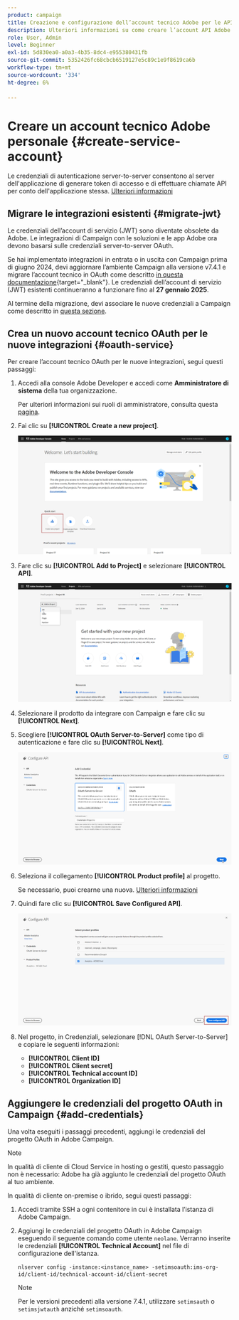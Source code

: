 ```yaml
---
product: campaign
title: Creazione e configurazione dell’account tecnico Adobe per le API
description: Ulteriori informazioni su come creare l’account API Adobe
role: User, Admin
level: Beginner
exl-id: 5d830ea0-a0a3-4b35-8dc4-e955380431fb
source-git-commit: 5352426fc68cbcb6519127e5c89c1e9f8619ca6b
workflow-type: tm+mt
source-wordcount: '334'
ht-degree: 6%

---
```


# Creare un account tecnico Adobe personale {#create-service-account}

Le credenziali di autenticazione server-to-server consentono al server dell&#39;applicazione di generare token di accesso e di effettuare chiamate API per conto dell&#39;applicazione stessa. [Ulteriori informazioni](https://developer.adobe.com/developer-console/docs/guides/authentication/ServerToServerAuthentication/)

## Migrare le integrazioni esistenti {#migrate-jwt}

Le credenziali dell’account di servizio (JWT) sono diventate obsolete da Adobe. Le integrazioni di Campaign con le soluzioni e le app Adobe ora devono basarsi sulle credenziali server-to-server OAuth.

Se hai implementato integrazioni in entrata o in uscita con Campaign prima di giugno 2024, devi aggiornare l’ambiente Campaign alla versione v7.4.1 e migrare l’account tecnico in OAuth come descritto [in questa documentazione](https://developer.adobe.com/developer-console/docs/guides/authentication/ServerToServerAuthentication/migration){target="_blank"}. Le credenziali dell’account di servizio (JWT) esistenti continueranno a funzionare fino al **27 gennaio 2025**.

Al termine della migrazione, devi associare le nuove credenziali a Campaign come descritto in [questa sezione](#add-credentials).

## Crea un nuovo account tecnico OAuth per le nuove integrazioni {#oauth-service}

Per creare l’account tecnico OAuth per le nuove integrazioni, segui questi passaggi:

1. Accedi alla console Adobe Developer e accedi come **Amministratore di sistema** della tua organizzazione.

   Per ulteriori informazioni sui ruoli di amministratore, consulta questa [pagina](https://helpx.adobe.com/enterprise/using/admin-roles.html).

1. Fai clic su **[!UICONTROL Create a new project]**.

   ![](assets/api-account-1.png)

1. Fare clic su **[!UICONTROL Add to Project]** e selezionare **[!UICONTROL API]**.

   ![](assets/api-account-2.png)

1. Selezionare il prodotto da integrare con Campaign e fare clic su **[!UICONTROL Next]**.

1. Scegliere **[!UICONTROL OAuth Server-to-Server]** come tipo di autenticazione e fare clic su **[!UICONTROL Next]**.

   ![](assets/api-account-3.png)

1. Seleziona il collegamento **[!UICONTROL Product profile]** al progetto.

   Se necessario, puoi crearne una nuova. [Ulteriori informazioni](https://helpx.adobe.com/enterprise/using/manage-product-profiles.html)

1. Quindi fare clic su **[!UICONTROL Save Configured API]**.

   ![](assets/api-account-4.png)

1. Nel progetto, in Credenziali, selezionare [!DNL OAuth Server-to-Server] e copiare le seguenti informazioni:

   * **[!UICONTROL Client ID]**
   * **[!UICONTROL Client secret]**
   * **[!UICONTROL Technical account ID]**
   * **[!UICONTROL Organization ID]**

## Aggiungere le credenziali del progetto OAuth in Campaign {#add-credentials}

Una volta eseguiti i passaggi precedenti, aggiungi le credenziali del progetto OAuth in Adobe Campaign.

>[!NOTE]
>
>In qualità di cliente di Cloud Service in hosting o gestiti, questo passaggio non è necessario: Adobe ha già aggiunto le credenziali del progetto OAuth al tuo ambiente.
>

In qualità di cliente on-premise o ibrido, segui questi passaggi:

1. Accedi tramite SSH a ogni contenitore in cui è installata l’istanza di Adobe Campaign.

1. Aggiungi le credenziali del progetto OAuth in Adobe Campaign eseguendo il seguente comando come utente `neolane`. Verranno inserite le credenziali **[!UICONTROL Technical Account]** nel file di configurazione dell&#39;istanza.

   ```
   nlserver config -instance:<instance_name> -setimsoauth:ims-org-id/client-id/technical-account-id/client-secret
   ```

   >[!NOTE]
   >
   > Per le versioni precedenti alla versione 7.4.1, utilizzare `setimsauth` o `setimsjwtauth` anziché `setimsoauth`.



